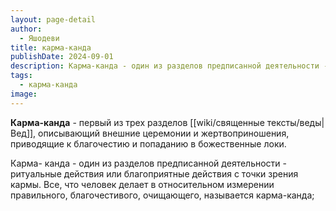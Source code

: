 ```yaml
---
layout: page-detail
author:
  - Яшодеви
title: карма-канда
publishDate: 2024-09-01
description: Карма-канда - один из разделов предписанной деятельности - ритуальные действия или благоприятные действия с точки зрения кармы. Все, что человек делает в относительном измерении правильного, благочестивого, очищающего, называется карма-канда;
tags:
  - карма-канда
image:
---
```

**Карма-канда** - первый из трех разделов [[wiki/священные тексты/веды|Вед]], описывающий внешние церемонии и жертвоприношения, приводящие к благочестию и попаданию в божественные локи.

Карма- канда - один из разделов предписанной деятельности - ритуальные действия или благоприятные действия с точки зрения кармы. Все, что человек делает в относительном измерении правильного, благочестивого, очищающего, называется карма-канда;
